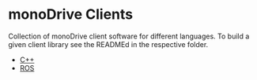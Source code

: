 # monoDrive Clients

Collection of monoDrive client software for different languages. To build a given client library see the READMEd in the respective folder.

- [C++](cpp-client/README.md#monoDrive-c++-client)
- [ROS](cpp-client/README.md#monoDrive-ROS-client)
